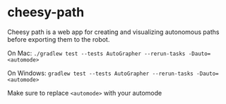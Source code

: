 # cheesy-path
Cheesy path is a web app for creating and visualizing autonomous paths before exporting them to the robot.

On Mac:
```./gradlew test --tests AutoGrapher --rerun-tasks -Dauto=<automode>```

On Windows:
```gradlew test --tests AutoGrapher --rerun-tasks -Dauto=<automode>```

Make sure to replace ```<automode>``` with your automode